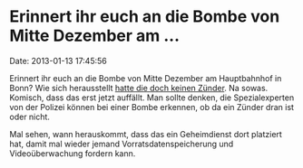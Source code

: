 Erinnert ihr euch an die Bombe von Mitte Dezember am \...
=========================================================

Date: 2013-01-13 17:45:56

Erinnert ihr euch an die Bombe von Mitte Dezember am Hauptbahnhof in
Bonn? Wie sich herausstellt [hatte die doch keinen
Zünder](http://www.faz.net/-gpg-75ow2). Na sowas. Komisch, dass das erst
jetzt auffällt. Man sollte denken, die Spezialexperten von der Polizei
können bei einer Bombe erkennen, ob da ein Zünder dran ist oder nicht.

Mal sehen, wann herauskommt, dass das ein Geheimdienst dort platziert
hat, damit mal wieder jemand Vorratsdatenspeicherung und
Videoüberwachung fordern kann.
